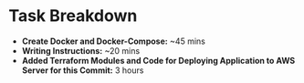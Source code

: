 # Task Breakdown

- **Create Docker and Docker-Compose:** ~45 mins
- **Writing Instructions:** ~20 mins
- **Added Terraform Modules and Code for Deploying Application to AWS Server for this Commit:** 3 hours
